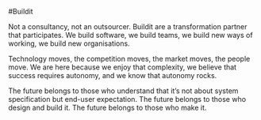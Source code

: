 #Buildit 

Not a consultancy, not an outsourcer. Buildit are a transformation partner that participates. We build software, we build teams, we build new ways of working, we build new organisations.

Technology moves, the competition moves, the market moves, the people move. We are here because we enjoy that complexity, we believe that success requires autonomy, and we know that autonomy rocks.

The future belongs to those who understand that it’s not about system specification but end-user expectation. The future belongs to those who design and build it. The future belongs to those who make it.
